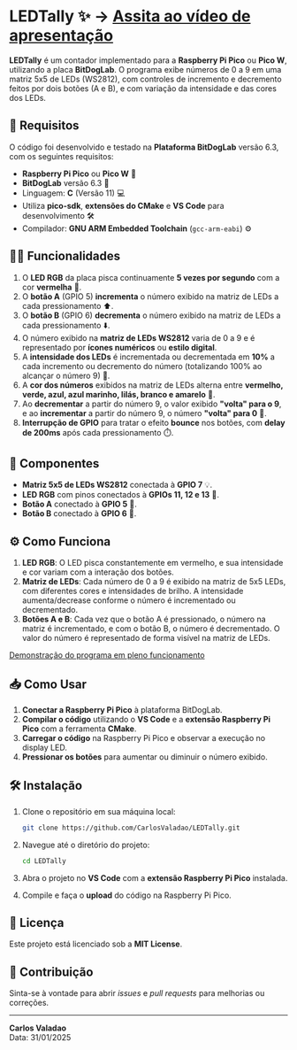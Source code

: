 # LEDTally ✨ -> [Assita ao vídeo de apresentação](https://youtu.be/8yrpM5dyOrQ)


**LEDTally** é um contador implementado para a **Raspberry Pi Pico** ou **Pico W**, utilizando a placa **BitDogLab**. O programa exibe números de 0 a 9 em uma matriz 5x5 de LEDs (WS2812), com controles de incremento e decremento feitos por dois botões (A e B), e com variação da intensidade e das cores dos LEDs.

## 🚀 Requisitos

O código foi desenvolvido e testado na **Plataforma BitDogLab** versão 6.3, com os seguintes requisitos:

- **Raspberry Pi Pico** ou **Pico W** 🛒
- **BitDogLab** versão 6.3 🔧
- Linguagem: **C** (Versão 11) 💻
- Utiliza **pico-sdk**, **extensões do CMake** e **VS Code** para desenvolvimento 🛠️
- Compilador: **GNU ARM Embedded Toolchain** (`gcc-arm-eabi`) ⚙️

## 🧑‍💻 Funcionalidades

1. O **LED RGB** da placa pisca continuamente **5 vezes por segundo** com a cor **vermelha** 🔴.
2. O **botão A** (GPIO 5) **incrementa** o número exibido na matriz de LEDs a cada pressionamento ⬆️.
3. O **botão B** (GPIO 6) **decrementa** o número exibido na matriz de LEDs a cada pressionamento ⬇️.
4. O número exibido na **matriz de LEDs WS2812** varia de 0 a 9 e é representado por **ícones numéricos** ou **estilo digital**.
5. A **intensidade dos LEDs** é incrementada ou decrementada em **10%** a cada incremento ou decremento do número (totalizando 100% ao alcançar o número 9) 🔆.
6. A **cor dos números** exibidos na matriz de LEDs alterna entre **vermelho, verde, azul, azul marinho, lilás, branco e amarelo** 🌈.
7. Ao **decrementar** a partir do número 9, o valor exibido **"volta" para o 9**, e ao **incrementar** a partir do número 9, o número **"volta" para 0** 🔄.
8. **Interrupção de GPIO** para tratar o efeito **bounce** nos botões, com **delay de 200ms** após cada pressionamento ⏱️.

## 🧩 Componentes

- **Matriz 5x5 de LEDs WS2812** conectada à **GPIO 7** 💡.
- **LED RGB** com pinos conectados à **GPIOs 11, 12 e 13** 🌈.
- **Botão A** conectado à **GPIO 5** 🔘.
- **Botão B** conectado à **GPIO 6** 🔘.

## ⚙️ Como Funciona

1. **LED RGB**: O LED pisca constantemente em vermelho, e sua intensidade e cor variam com a interação dos botões.
2. **Matriz de LEDs**: Cada número de 0 a 9 é exibido na matriz de 5x5 LEDs, com diferentes cores e intensidades de brilho. A intensidade aumenta/decrease conforme o número é incrementado ou decrementado.
3. **Botões A e B**: Cada vez que o botão A é pressionado, o número na matriz é incrementado, e com o botão B, o número é decrementado. O valor do número é representado de forma visível na matriz de LEDs.

[Demonstração do programa em pleno funcionamento](https://github.com/CarlosValadao/LEDTally/blob/7d71177ee08a68b62cb2895ed936f48a86023e33/videos/demonstracao.mp4)

## 📥 Como Usar

1. **Conectar a Raspberry Pi Pico** à plataforma BitDogLab.
2. **Compilar o código** utilizando o **VS Code** e a **extensão Raspberry Pi Pico** com a ferramenta **CMake**.
3. **Carregar o código** na Raspberry Pi Pico e observar a execução no display LED.
4. **Pressionar os botões** para aumentar ou diminuir o número exibido.

## 🛠️ Instalação

1. Clone o repositório em sua máquina local:

    ```bash
    git clone https://github.com/CarlosValadao/LEDTally.git
    ```

2. Navegue até o diretório do projeto:

    ```bash
    cd LEDTally
    ```

3. Abra o projeto no **VS Code** com a **extensão Raspberry Pi Pico** instalada.
4. Compile e faça o **upload** do código na Raspberry Pi Pico.

## 📜 Licença

Este projeto está licenciado sob a **MIT License**.

## 💬 Contribuição

Sinta-se à vontade para abrir *issues* e *pull requests* para melhorias ou correções.

---

**Carlos Valadao**  
Data: 31/01/2025
